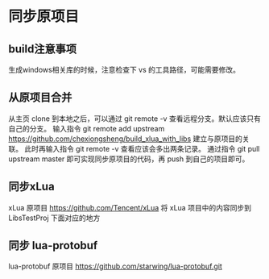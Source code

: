 同步原项目
=====

## build注意事项
生成windows相关库的时候，注意检查下 vs 的工具路径，可能需要修改。

## 从原项目合并
从主页 clone 到本地之后，可以通过 git remote -v 查看远程分支。默认应该只有自己的分支。
输入指令 git remote add upstream https://github.com/chexiongsheng/build_xlua_with_libs 建立与原项目的关联。
此时再输入指令 git remote -v 查看应该会多出两条记录。
通过指令 git pull upstream master 即可实现同步原项目的代码，再 push 到自己的项目即可。


## 同步xLua
xLua 原项目 https://github.com/Tencent/xLua
将 xLua 项目中的内容同步到 LibsTestProj 下面对应的地方

## 同步 lua-protobuf
lua-protobuf 原项目 https://github.com/starwing/lua-protobuf.git